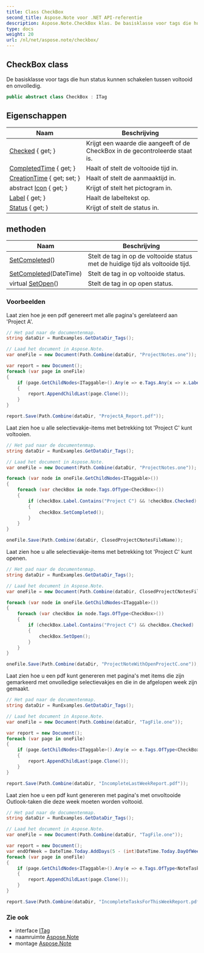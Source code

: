 ```yaml
---
title: Class CheckBox
second_title: Aspose.Note voor .NET API-referentie
description: Aspose.Note.CheckBox klas. De basisklasse voor tags die hun status kunnen schakelen tussen voltooid en onvolledig.
type: docs
weight: 20
url: /nl/net/aspose.note/checkbox/
---
```

## CheckBox class

De basisklasse voor tags die hun status kunnen schakelen tussen voltooid en onvolledig.

```csharp
public abstract class CheckBox : ITag
```

## Eigenschappen

| Naam | Beschrijving |
| --- | --- |
| [Checked](../../aspose.note/checkbox/checked/) { get; } | Krijgt een waarde die aangeeft of de CheckBox in de gecontroleerde staat is. |
| [CompletedTime](../../aspose.note/checkbox/completedtime/) { get; } | Haalt of stelt de voltooide tijd in. |
| [CreationTime](../../aspose.note/checkbox/creationtime/) { get; set; } | Haalt of stelt de aanmaaktijd in. |
| abstract [Icon](../../aspose.note/checkbox/icon/) { get; } | Krijgt of stelt het pictogram in. |
| [Label](../../aspose.note/checkbox/label/) { get; } | Haalt de labeltekst op. |
| [Status](../../aspose.note/checkbox/status/) { get; } | Krijgt of stelt de status in. |

## methoden

| Naam | Beschrijving |
| --- | --- |
| [SetCompleted](../../aspose.note/checkbox/setcompleted/#setcompleted)() | Stelt de tag in op de voltooide status met de huidige tijd als voltooide tijd. |
| [SetCompleted](../../aspose.note/checkbox/setcompleted/#setcompleted_1)(DateTime) | Stelt de tag in op voltooide status. |
| virtual [SetOpen](../../aspose.note/checkbox/setopen/)() | Stelt de tag in op open status. |

### Voorbeelden

Laat zien hoe je een pdf genereert met alle pagina's gerelateerd aan 'Project A'.

```csharp
// Het pad naar de documentenmap.
string dataDir = RunExamples.GetDataDir_Tags();

// Laad het document in Aspose.Note.
var oneFile = new Document(Path.Combine(dataDir, "ProjectNotes.one"));

var report = new Document();
foreach (var page in oneFile)
{
    if (page.GetChildNodes<ITaggable>().Any(e => e.Tags.Any(x => x.Label.Contains("Project A"))))
    {
        report.AppendChildLast(page.Clone());
    }
}

report.Save(Path.Combine(dataDir, "ProjectA_Report.pdf"));
```

Laat zien hoe u alle selectievakje-items met betrekking tot 'Project C' kunt voltooien.

```csharp
// Het pad naar de documentenmap.
string dataDir = RunExamples.GetDataDir_Tags();

// Laad het document in Aspose.Note.
var oneFile = new Document(Path.Combine(dataDir, "ProjectNotes.one"));

foreach (var node in oneFile.GetChildNodes<ITaggable>())
{
    foreach (var checkBox in node.Tags.OfType<CheckBox>())
    {
        if (checkBox.Label.Contains("Project C") && !checkBox.Checked)
        {
            checkBox.SetCompleted();
        }
    }
}

oneFile.Save(Path.Combine(dataDir, ClosedProjectCNotesFileName));
```

Laat zien hoe u alle selectievakje-items met betrekking tot 'Project C' kunt openen.

```csharp
// Het pad naar de documentenmap.
string dataDir = RunExamples.GetDataDir_Tags();

// Laad het document in Aspose.Note.
var oneFile = new Document(Path.Combine(dataDir, ClosedProjectCNotesFileName));

foreach (var node in oneFile.GetChildNodes<ITaggable>())
{
    foreach (var checkBox in node.Tags.OfType<CheckBox>())
    {
        if (checkBox.Label.Contains("Project C") && checkBox.Checked)
        {
            checkBox.SetOpen();
        }
    }
}

oneFile.Save(Path.Combine(dataDir, "ProjectNoteWithOpenProjectC.one"));
```

Laat zien hoe u een pdf kunt genereren met pagina's met items die zijn gemarkeerd met onvolledige selectievakjes en die in de afgelopen week zijn gemaakt.

```csharp
// Het pad naar de documentenmap.
string dataDir = RunExamples.GetDataDir_Tags();

// Laad het document in Aspose.Note.
var oneFile = new Document(Path.Combine(dataDir, "TagFile.one"));

var report = new Document();
foreach (var page in oneFile)
{
    if (page.GetChildNodes<ITaggable>().Any(e => e.Tags.OfType<CheckBox>().Any(x => !x.Checked && DateTime.UtcNow.Subtract(TimeSpan.FromDays(7)) <= x.CreationTime)))
    {
        report.AppendChildLast(page.Clone());
    }
}

report.Save(Path.Combine(dataDir, "IncompleteLastWeekReport.pdf"));
```

Laat zien hoe u een pdf kunt genereren met pagina's met onvoltooide Outlook-taken die deze week moeten worden voltooid.

```csharp
// Het pad naar de documentenmap.
string dataDir = RunExamples.GetDataDir_Tags();

// Laad het document in Aspose.Note.
var oneFile = new Document(Path.Combine(dataDir, "TagFile.one"));

var report = new Document();
var endOfWeek = DateTime.Today.AddDays(5 - (int)DateTime.Today.DayOfWeek);
foreach (var page in oneFile)
{
    if (page.GetChildNodes<ITaggable>().Any(e => e.Tags.OfType<NoteTask>().Any(x => !x.Checked && DateTime.UtcNow.Subtract(TimeSpan.FromDays(7)) <= x.CreationTime && x.DueDate <= endOfWeek)))
    {
        report.AppendChildLast(page.Clone());
    }
}

report.Save(Path.Combine(dataDir, "IncompleteTasksForThisWeekReport.pdf"));
```

### Zie ook

* interface [ITag](../itag/)
* naamruimte [Aspose.Note](../../aspose.note/)
* montage [Aspose.Note](../../)


